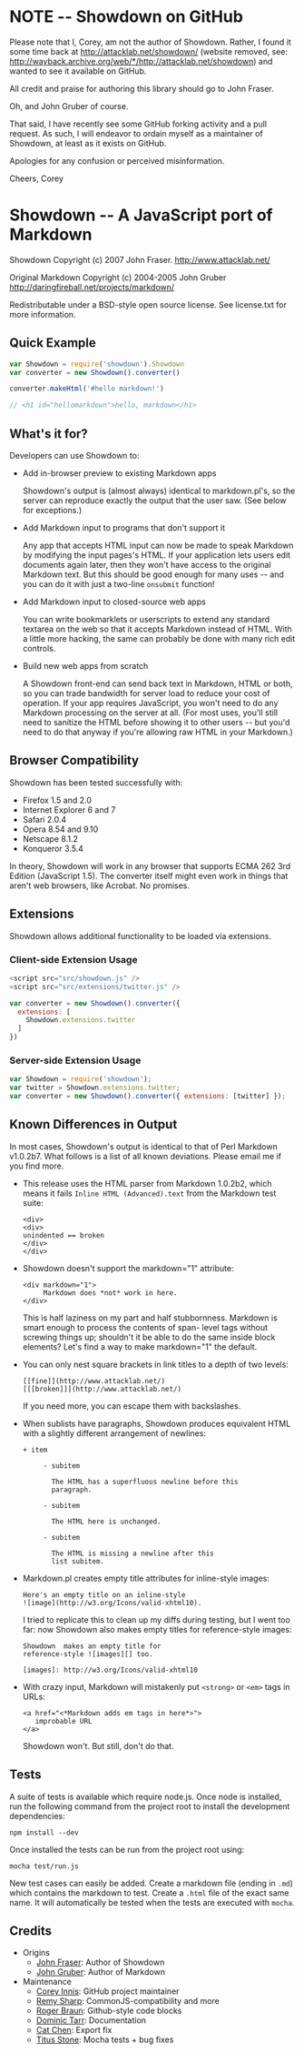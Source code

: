 
NOTE -- Showdown on GitHub
==========================

Please note that I, Corey, am not the author of Showdown. Rather, I found it
some time back at <http://attacklab.net/showdown/>
(website removed, see: <http://wayback.archive.org/web/*/http://attacklab.net/showdown>)
and wanted to see it available on GitHub.

All credit and praise for authoring this library should go to John Fraser.

Oh, and John Gruber of course.

That said, I have recently see some GitHub forking activity and a pull
request. As such, I will endeavor to ordain myself as a maintainer of
Showdown, at least as it exists on GitHub.

Apologies for any confusion or perceived misinformation.

Cheers,
Corey


Showdown -- A JavaScript port of Markdown
=========================================

Showdown Copyright (c) 2007 John Fraser.
<http://www.attacklab.net/>

Original Markdown Copyright (c) 2004-2005 John Gruber
<http://daringfireball.net/projects/markdown/>

Redistributable under a BSD-style open source license.
See license.txt for more information.


Quick Example
-------------

```  js
var Showdown = require('showdown').Showdown
var converter = new Showdown().converter()

converter.makeHtml('#hello markdown!')

// <h1 id="hellomarkdown">hello, markdown</h1>

```

What's it for?
--------------

Developers can use Showdown to:

 * Add in-browser preview to existing Markdown apps

    Showdown's output is (almost always) identical to
    markdown.pl's, so the server can reproduce exactly
    the output that the user saw.  (See below for
    exceptions.)

 * Add Markdown input to programs that don't support it

    Any app that accepts HTML input can now be made to speak
    Markdown by modifying the input pages's HTML.  If your
    application lets users edit documents again later,
    then they won't have access to the original Markdown
    text.  But this should be good enough for many
    uses -- and you can do it with just a two-line
    `onsubmit` function!

 * Add Markdown input to closed-source web apps

    You can write bookmarklets or userscripts to extend
    any standard textarea on the web so that it accepts
    Markdown instead of HTML.  With a little more hacking,
    the same can probably be done with  many rich edit
    controls.

 * Build new web apps from scratch

    A Showdown front-end can send back text in Markdown,
    HTML or both, so you can trade bandwidth for server
    load to reduce your cost of operation.  If your app
    requires JavaScript, you won't need to do any
    Markdown processing on the server at all.  (For most
    uses, you'll still need to sanitize the HTML before
    showing it to other users -- but you'd need to do
    that anyway if you're allowing raw HTML in your
    Markdown.)


Browser Compatibility
---------------------

Showdown has been tested successfully with:

 - Firefox 1.5 and 2.0
 - Internet Explorer 6 and 7
 - Safari 2.0.4
 - Opera 8.54 and 9.10
 - Netscape 8.1.2
 - Konqueror 3.5.4

In theory, Showdown will work in any browser that supports ECMA 262 3rd Edition (JavaScript 1.5).  The converter itself might even work in things that aren't web browsers, like Acrobat.  No promises.


Extensions
----------

Showdown allows additional functionality to be loaded via extensions.

### Client-side Extension Usage

```js
<script src="src/showdown.js" />
<script src="src/extensions/twitter.js" />

var converter = new Showdown().converter({
  extensions: [
    Showdown.extensions.twitter
  ]
})
```

### Server-side Extension Usage

```js
var Showdown = require('showdown');
var twitter = Showdown.extensions.twitter;
var converter = new Showdown().converter({ extensions: [twitter] });
```


Known Differences in Output
---------------------------

In most cases, Showdown's output is identical to that of Perl Markdown v1.0.2b7.  What follows is a list of all known deviations.  Please email me if you find more.


 *  This release uses the HTML parser from Markdown 1.0.2b2,
    which means it fails `Inline HTML (Advanced).text` from
    the Markdown test suite:

        <div>
        <div>
        unindented == broken
        </div>
        </div>


 *  Showdown doesn't support the markdown="1" attribute:

        <div markdown="1">
             Markdown does *not* work in here.
        </div>

    This is half laziness on my part and half stubbornness.
    Markdown is smart enough to process the contents of span-
    level tags without screwing things up; shouldn't it be
    able to do the same inside block elements?  Let's find a
    way to make markdown="1" the default.


 *  You can only nest square brackets in link titles to a
    depth of two levels:

        [[fine]](http://www.attacklab.net/)
        [[[broken]]](http://www.attacklab.net/)

    If you need more, you can escape them with backslashes.


 *  When sublists have paragraphs, Showdown produces equivalent
    HTML with a slightly different arrangement of newlines:

        + item

             - subitem

               The HTML has a superfluous newline before this
               paragraph.

             - subitem

               The HTML here is unchanged.

             - subitem

               The HTML is missing a newline after this
               list subitem.



 *  Markdown.pl creates empty title attributes for
    inline-style images:

        Here's an empty title on an inline-style
        ![image](http://w3.org/Icons/valid-xhtml10).

    I tried to replicate this to clean up my diffs during
    testing, but I went too far: now Showdown also makes
    empty titles for reference-style images:

        Showdown  makes an empty title for
        reference-style ![images][] too.

        [images]: http://w3.org/Icons/valid-xhtml10


 *  With crazy input, Markdown will mistakenly put
    `<strong>` or `<em>` tags in URLs:

        <a href="<*Markdown adds em tags in here*>">
           improbable URL
        </a>

    Showdown won't.  But still, don't do that.


Tests
---------------------------
A suite of tests is available which require node.js.  Once node is installed, run the following command from the project root to install the development dependencies:

    npm install --dev

Once installed the tests can be run from the project root using:

    mocha test/run.js

New test cases can easily be added.  Create a markdown file (ending in `.md`) which contains the markdown to test.  Create a `.html` file of the exact same name.  It will automatically be tested when the tests are executed with `mocha`.


Credits
---------------------------

  * Origins
    * [John Fraser](http://attacklab.net/):
      Author of Showdown
    * [John Gruber](http://daringfireball.net/projects/markdown/):
      Author of Markdown
  * Maintenance
    * [Corey Innis](http://github.com/coreyti):
      GitHub project maintainer
    * [Remy Sharp](http://remysharp.com/):
      CommonJS-compatibility and more
    * [Roger Braun](https://github.com/rogerbraun):
      Github-style code blocks
    * [Dominic Tarr](https://github.com/dominictarr):
      Documentation
    * [Cat Chen](https://github.com/CatChen):
      Export fix
    * [Titus Stone](https://github.com/tstone):
      Mocha tests + bug fixes

